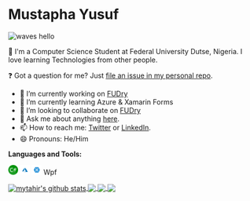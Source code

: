 # Mustapha Yusuf
![waves hello](https://media.giphy.com/media/euAnOkLGWtdHG/giphy.gif)

:wave: I'm a Computer Science Student at Federal University Dutse, Nigeria. 
I love learning Technologies from other people.

❓ Got a question for me? Just [file an issue in my personal repo](https://github.com/mytahir/mytahir/issues/new).


<!--
**mytahir/mytahir** is a ✨ _special_ ✨ repository because its `README.md` (this file) appears on your GitHub profile.
-->
- 🔭 I’m currently working on [FUDry](https://github.com/mytahir/FUDry)
- 🌱 I’m currently learning Azure & Xamarin Forms
- 👯 I’m looking to collaborate on [FUDry](https://github.com/mytahir/FUDry)
- 💬 Ask me about anything [here](https://github.com/mytahir/mytahir/issues/new).
- 📫 How to reach me: [Twitter](https://twitter.com/mytahir/) or [LinkedIn](https://www.linkedin.com/mwlite/in/mustapha-yusuf-233b5975).
- 😄 Pronouns: He/Him

**Languages and Tools:**  

<code><img height="20" src="https://raw.githubusercontent.com/github/explore/80688e429a7d4ef2fca1e82350fe8e3517d3494d/topics/csharp/csharp.png"></code>
<code><img height="20" src="https://raw.githubusercontent.com/github/explore/80688e429a7d4ef2fca1e82350fe8e3517d3494d/topics/azure/azure.png"></code>
<code><img height="20" src="https://raw.githubusercontent.com/github/explore/80688e429a7d4ef2fca1e82350fe8e3517d3494d/topics/xamarin/xamarin.png"></code>
Wpf


<a href="https://github.com/mytahir/github-readme-stats">
  <img align="center" src="https://github-readme-stats.vercel.app/api?username=mytahir&show_icons=true&include_all_commits=true&theme=radical" alt="mytahir's github stats" />
</a>
<a href="https://github.com/mytahir/github-readme-stats">
  <!-- Change the `github-readme-stats.vercel.app` to `github-readme-stats.vercel.app`  -->
  <img align="center" src="https://github-readme-stats.vercel.app/api/top-langs/?username=mytahir&layout=compact&theme=radical" />
</a>

<a href="https://github.com/mytahir/github-readme-stats">
  <!-- Change the `github-readme-stats.vercel.app` to `github-readme-stats.vercel.app`  -->
  <img align="center" src="https://github-readme-stats.vercel.app/api/pin/?username=mytahir&repo=FUDry&theme=radical" />
</a>    
<a href="https://github.com/mytahir/mytahir.github.io">
  <!-- Change the `github-readme-stats.anuraghazra1.vercel.app` to `github-readme-stats.vercel.app`  -->
  <img align="center" src="https://github-readme-stats.vercel.app/api/pin/?username=mytahir&repo=mytahir.github.io&theme=radical" />
</a>
